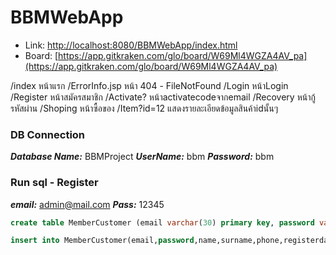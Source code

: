 # BBMWebApp

- Link: [http://localhost:8080/BBMWebApp/index.html](http://localhost:8080/BBMWebApp/index.html)
- Board: [https://app.gitkraken.com/glo/board/W69Ml4WGZA4AV_pa](https://app.gitkraken.com/glo/board/W69Ml4WGZA4AV_pa)

/index หน้าแรก 
/ErrorInfo.jsp หน้า 404 - FileNotFound 
/Login หน้าLogin 
/Register หน้าสมัครสมาชิก 
/Activate? หน้าactivatecodeจากemail 
/Recovery หน้ากู้รหัสผ่าน 
/Shoping หน้าซื้อของ 
/Item?id=12 แสดงรายละเอียดข้อมูลสินค้าidนั้นๆ 

### DB Connection

***Database Name:*** BBMProject
***UserName:*** bbm
***Password:*** bbm

### Run sql - Register
***email:*** admin@mail.com
***Pass:*** 12345

```sql
create table MemberCustomer (email varchar(30) primary key, password varchar(40)not null, name varchar(20)not null, surname varchar(30)not null, phone varchar(10)not null, registerDate timestamp not null, activateKey varchar(40)not null, activateDate timestamp) ; 
```
```sql
insert into MemberCustomer(email,password,name,surname,phone,registerdate,activatekey) values ('admin@mail.com','827ccbeea8a706c4c34a16891f84e7b','bbm','project','0812345678','2018-09-29 15:13:36.630','8014892c0e83400');</code>
```
